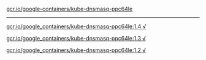 [gcr.io/google-containers/kube-dnsmasq-ppc64le](https://hub.docker.com/r/abcz/kube-dnsmasq-ppc64le/tags/) 

----
[gcr.io/google_containers/kube-dnsmasq-ppc64le:1.4 √](https://hub.docker.com/r/abcz/kube-dnsmasq-ppc64le/tags/)

[gcr.io/google_containers/kube-dnsmasq-ppc64le:1.3 √](https://hub.docker.com/r/abcz/kube-dnsmasq-ppc64le/tags/)

[gcr.io/google_containers/kube-dnsmasq-ppc64le:1.2 √](https://hub.docker.com/r/abcz/kube-dnsmasq-ppc64le/tags/)

